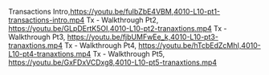 Transactions Intro,https://youtu.be/fulbZbE4VBM,4010-L10-pt1-transactions-intro.mp4
Tx - Walkthrough Pt2, https://youtu.be/GLpDErtK5OI,4010-L10-pt2-tranaxtions.mp4
Tx - Walkthrough Pt3, https://youtu.be/fjbUMFwEe_k,4010-L10-pt3-tranaxtions.mp4
Tx - Walkthrough Pt4, https://youtu.be/hTcbEdZcMhI,4010-L10-pt4-tranaxtions.mp4
Tx - Walkthrough Pt5, https://youtu.be/GxFDxVCDxg8,4010-L10-pt5-tranaxtions.mp4
